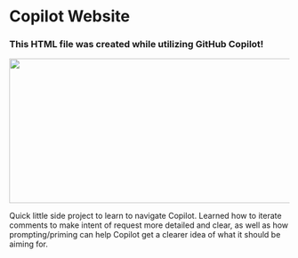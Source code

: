 # Copilot Website

### This HTML file was created while utilizing GitHub Copilot!

<img src="https://github.com/jensecrest/copilot-website/assets/70726244/393be551-a1f8-4154-b9b7-7c458360528f" width="520" height="260" />

Quick little side project to learn to navigate Copilot. Learned how to iterate comments to make intent of request more detailed and clear, as well as how prompting/priming can help Copilot get a clearer idea of what it should be aiming for.
